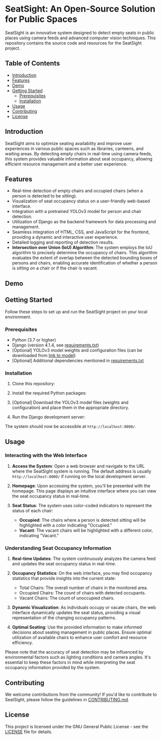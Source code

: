 # SeatSight: An Open-Source Solution for Public Spaces

SeatSight is an innovative system designed to detect empty seats in public places using camera feeds and advanced computer vision techniques. This repository contains the source code and resources for the SeatSight project.

## Table of Contents

- [Introduction](#introduction)
- [Features](#features)
- [Demo](#demo)
- [Getting Started](#getting-started)
  - [Prerequisites](#prerequisites)
  - [Installation](#installation)
- [Usage](#usage)
- [Contributing](#contributing)
- [License](#license)

## Introduction

SeatSight aims to optimize seating availability and improve user experiences in various public spaces such as libraries, canteens, and waiting areas. By detecting empty chairs in real-time using camera feeds, this system provides valuable information about seat occupancy, allowing efficient resource management and a better user experience.

## Features

- Real-time detection of empty chairs and occupied chairs (when a person is detected to be sitting).
- Visualization of seat occupancy status on a user-friendly web-based interface.
- Integration with a pretrained YOLOv3 model for person and chair detection.
- Utilization of Django as the backend framework for data processing and management.
- Seamless integration of HTML, CSS, and JavaScript for the frontend, providing a dynamic and interactive user experience.
- Detailed logging and reporting of detection results.
- **Intersection over Union (IoU) Algorithm**: The system employs the IoU algorithm to precisely determine the occupancy of chairs. This algorithm evaluates the extent of overlap between the detected bounding boxes of persons and chairs, enabling accurate identification of whether a person is sitting on a chair or if the chair is vacant.


## Demo



## Getting Started

Follow these steps to set up and run the SeatSight project on your local environment.

### Prerequisites

- Python (3.7 or higher)
- Django (version 4.1.4, see [requirements.txt](requirements.txt))
- [Optional] YOLOv3 model weights and configuration files (can be downloaded from [link to model](https://github.com/ultralytics/yolov3))
- [Optional] Additional dependencies mentioned in [requirements.txt](requirements.txt)

### Installation

1. Clone this repository:

2. Install the required Python packages:


3. [Optional] Download the YOLOv3 model files (weights and configuration) and place them in the appropriate directory.

4. Run the Django development server:


The system should now be accessible at `http://localhost:8000/`.

## Usage

### Interacting with the Web Interface

1. **Access the System**: Open a web browser and navigate to the URL where the SeatSight system is running. The default address is usually `http://localhost:8000/` if running on the local development server.

2. **Homepage**: Upon accessing the system, you'll be presented with the homepage. This page displays an intuitive interface where you can view the seat occupancy status in real-time.

3. **Seat Status**: The system uses color-coded indicators to represent the status of each chair:

   - **Occupied**: The chairs where a person is detected sitting will be highlighted with a color indicating "Occupied."
   - **Vacant**: The vacant chairs will be highlighted with a different color, indicating "Vacant."

### Understanding Seat Occupancy Information

1. **Real-time Updates**: The system continuously analyzes the camera feed and updates the seat occupancy status in real-time.

2. **Occupancy Statistics**: On the web interface, you may find occupancy statistics that provide insights into the current state:
   - Total Chairs: The overall number of chairs in the monitored area.
   - Occupied Chairs: The count of chairs with detected occupants.
   - Vacant Chairs: The count of unoccupied chairs.

3. **Dynamic Visualization**: As individuals occupy or vacate chairs, the web interface dynamically updates the seat status, providing a visual representation of the changing occupancy patterns.

4. **Optimal Seating**: Use the provided information to make informed decisions about seating management in public places. Ensure optimal utilization of available chairs to enhance user comfort and resource efficiency.

Please note that the accuracy of seat detection may be influenced by environmental factors such as lighting conditions and camera angles. It's essential to keep these factors in mind while interpreting the seat occupancy information provided by the system.


## Contributing

We welcome contributions from the community! If you'd like to contribute to SeatSight, please follow the guidelines in [CONTRIBUTING.md](CONTRIBUTING.md).

## License

This project is licensed under the GNU General Public License - see the [LICENSE](LICENSE) file for details.


